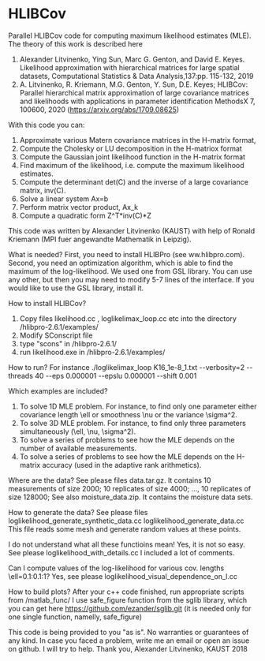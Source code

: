 # HLIBCov


Parallel HLIBCov code for computing maximum likelihood estimates (MLE).
The theory of this work is described here
1. Alexander Litvinenko, Ying Sun, Marc G. Genton, and David E. Keyes.  Likelihood approximation with hierarchical matrices for large spatial datasets, Computational Statistics & Data Analysis,137:pp. 115-132, 2019
2. A. Litvinenko, R. Kriemann, M.G. Genton, Y. Sun, D.E. Keyes; HLIBCov: Parallel hierarchical matrix approximation of large covariance matrices and likelihoods with applications in parameter identification  MethodsX 7, 100600, 2020 (https://arxiv.org/abs/1709.08625)




With this code you can:
1) Approximate various Matern covariance matrices in the H-matrix format,
2) Compute the Cholesky or LU decomposition in the H-matriox format
3) Compute the Gaussian joint likelihood function in the H-matrix format
4) Find maximum of the likelihood, i.e. compute the maximum likelihood estimates.
5) Compute the determinant det(C) and the inverse of a large covariance matrix, inv(C).
6) Solve a linear system Ax=b
7) Perform matrix vector product, Ax_k
8) Compute a quadratic form Z^T*inv(C)*Z



This code was written by Alexander Litvinenko (KAUST) with help of Ronald Kriemann (MPI fuer angewandte Mathematik in Leipzig).




What is needed?
First, you need to install HLIBPro (see ww.hlibpro.com).
Second, you need an optimization algorithm, which is able to find the maximum of the log-likelihood. We used one from GSL library. You can use any other, but then you may need to modify 5-7 lines of the interface.
If you would like to use the GSL library, install it.

How to install HLIBCov?
1. Copy files likelihood.cc , loglikelimax_loop.cc etc into the directory /hlibpro-2.6.1/examples/
2. Modify SConscript file 
3. type "scons" in /hlibpro-2.6.1/
4. run likelihood.exe in /hlibpro-2.6.1/examples/

How to run?
For instance
./loglikelimax_loop K16_1e-8_1.txt --verbosity=2 --threads 40 --eps 0.000001 --epslu 0.000001   --shift 0.001


Which examples are included?
1. To solve 1D MLE problem. For instance, to find only one parameter either covariance length \ell or smoothness \nu or the variance \sigma^2.
2. To solve 3D MLE problem. For instance, to find only three parameters simultaneously (\ell, \nu, \sigma^2).
3. To solve a series of problems to see how the MLE depends on the number of available measurements.
4. To solve a series of problems to see how the MLE depends on the H-matrix accuracy (used in the adaptive rank arithmetics).

Where are the data?
See please files data.tar.gz. It contains 10 measurements of size 2000; 10 replicates of size 4000; ..., 10 replicates of size 128000;
See also moisture_data.zip.
It contains the moisture data sets.



How to generate the data?
See please files 
loglikelihood_generate_synthetic_data.cc
loglikelihood_generate_data.cc
This file reads some mesh and generate random values at these points.




I do not understand what all these functioins mean!
Yes, it is not so easy. See please loglikelihood_with_details.cc
I included a lot of comments.



Can I compute values of the log-likelihood for various cov. lengths \ell=0.1:0.1:1?
Yes, see please loglikelihood_visual_dependence_on_l.cc


How to build plots?
After your c++ code finished, run appropriate scripts from /matlab_func/
I use safe_figure function from the sglib library, which you can get here
https://github.com/ezander/sglib.git (it is needed only for one single function, namelly, safe_figure)


This code is being provided to you "as is".
No warranties or guarantees of any kind. 
In case you faced a problem, write me an email or open an issue on github.
I will try to help.
Thank you,
Alexander Litvinenko,
KAUST
2018
